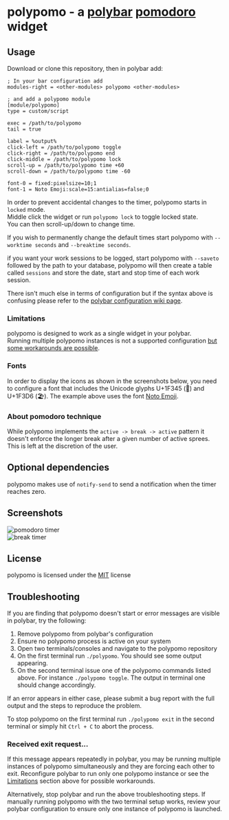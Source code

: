 # polypomo - a [polybar](https://polybar.github.io/) [pomodoro](https://en.wikipedia.org/wiki/Pomodoro_Technique) widget

## Usage

Download or clone this repository, then in polybar add:

```
; In your bar configuration add
modules-right = <other-modules> polypomo <other-modules>

; and add a polypomo module
[module/polypomo]
type = custom/script

exec = /path/to/polypomo
tail = true

label = %output%
click-left = /path/to/polypomo toggle
click-right = /path/to/polypomo end
click-middle = /path/to/polypomo lock
scroll-up = /path/to/polypomo time +60
scroll-down = /path/to/polypomo time -60

font-0 = fixed:pixelsize=10;1
font-1 = Noto Emoji:scale=15:antialias=false;0
```

In order to prevent accidental changes to the timer, polypomo starts in `locked` mode.  
Middle click the widget or run `polypomo lock` to toggle locked state.  
You can then scroll-up/down to change time.

If you wish to permanently change the default times start polypomo with `--worktime seconds` and `--breaktime seconds`.

if you want your work sessions to be logged, start polypomo with `--saveto` followed by the path to your database, polypomo will then create a table called `sessions` and store the date, start and stop time of each work session.

There isn't much else in terms of configuration but if the syntax above is confusing please refer to the [polybar configuration wiki page](https://github.com/polybar/polybar/wiki/Configuration).

### Limitations

polypomo is designed to work as a single widget in your polybar.  
Running multiple polypomo instances is not a supported configuration [but some workarounds are possible](https://github.com/unode/polypomo/issues/3#issuecomment-781288256).

### Fonts

In order to display the icons as shown in the screenshots below,
you need to configure a font that includes the Unicode glyphs U+1F345 (🍅) and U+1F3D6 (🏖).
The example above uses the font [Noto Emoji](https://www.google.com/get/noto/help/emoji/).

### About pomodoro technique

While polypomo implements the `active -> break -> active` pattern it doesn't enforce the longer break after a given number of active sprees.  
This is left at the discretion of the user.

## Optional dependencies

polypomo makes use of `notify-send` to send a notification when the timer reaches zero.

## Screenshots

![pomodoro timer](https://raw.githubusercontent.com/unode/polypomo/master/imgs/tomato-timer.png)  
![break timer](https://raw.githubusercontent.com/unode/polypomo/master/imgs/break-timer.png)

## License

polypomo is licensed under the [MIT](https://github.com/unode/polypomo/blob/master/LICENSE) license

## Troubleshooting

If you are finding that polypomo doesn't start or error messages are visible in polybar, try the following:

1. Remove polypomo from polybar's configuration
2. Ensure no polypomo process is active on your system
3. Open two terminals/consoles and navigate to the polypomo repository
4. On the first terminal run `./polypomo`. You should see some output appearing.
5. On the second terminal issue one of the polypomo commands listed above. For instance `./polypomo toggle`. The output in terminal one should change accordingly.

If an error appears in either case, please submit a bug report with the full output and the steps to reproduce the problem.

To stop polypomo on the first terminal run `./polypomo exit` in the second terminal or simply hit `Ctrl + C` to abort the process.

### Received exit request...

If this message appears repeatedly in polybar, you may be running multiple instances of polypomo simultaneously and they are forcing each other to exit.
Reconfigure polybar to run only one polypomo instance or see the [Limitations](#limitations) section above for possible workarounds.

Alternatively, stop polybar and run the above troubleshooting steps.
If manually running polypomo with the two terminal setup works, review your polybar configuration to ensure only one instance of polypomo is launched.
